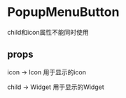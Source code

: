 # PopupMenuButton

child和icon属性不能同时使用

## props

icon -> Icon  用于显示的icon

child -> Widget  用于显示的Widget


